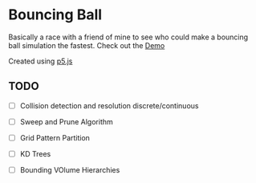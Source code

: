 # Bouncing Ball

Basically a race with a friend of mine to see who could make a bouncing ball simulation the fastest.  Check out the [Demo](https://omareq.github.io/bouncing-ball)

Created using [p5.js](https://p5js.org/)

TODO
----

- [ ]   Collision detection and resolution discrete/continuous

- [ ]   Sweep and Prune Algorithm

- [ ]   Grid Pattern Partition

- [ ]   KD Trees

- [ ]   Bounding VOlume Hierarchies

